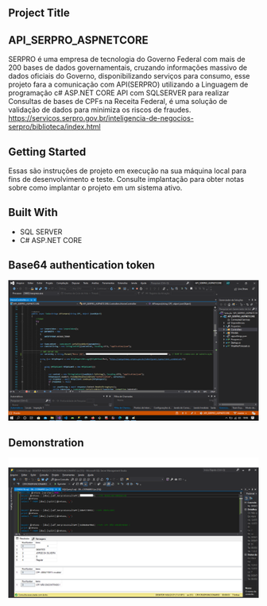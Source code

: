 ## Project Title
## API_SERPRO_ASPNETCORE

SERPRO é uma empresa de tecnologia do Governo Federal com mais de 200 bases de dados governamentais, cruzando informações massivo de dados oficiais do Governo, disponibilizando serviços para consumo, esse projeto fara a comunicação com API(SERPRO) utilizando a Linguagem de programação c# ASP.NET CORE API com SQLSERVER para realizar Consultas de bases de CPFs na Receita Federal, é uma solução de validação de dados para minimiza os riscos de fraudes. https://servicos.serpro.gov.br/inteligencia-de-negocios-serpro/biblioteca/index.html

## Getting Started

Essas são instruções de projeto em execução na sua máquina local para fins de desenvolvimento e teste. Consulte implantação para obter notas sobre como implantar o projeto em um sistema ativo.

## Built With

 - SQL SERVER
 - C# ASP.NET CORE

## Base64 authentication token

![Base 64 de autenticacao](https://github.com/fernand0souza/API_SERPRO_ASPNETCORE/blob/master/API_SERPRO_ASPNETCORE/API_SERPRO_ASPNETCORE/API_SERPRO_ASPNETCORE/Base%2064%20de%20autenticacao.PNG
)


## Demonstration

![Base 64 de autenticacao](https://github.com/fernand0souza/API_SERPRO_ASPNETCORE/blob/master/API_SERPRO_ASPNETCORE/API_SERPRO_ASPNETCORE/API_SERPRO_ASPNETCORE/EXECUTANDO%20CONSULTA.png
)
